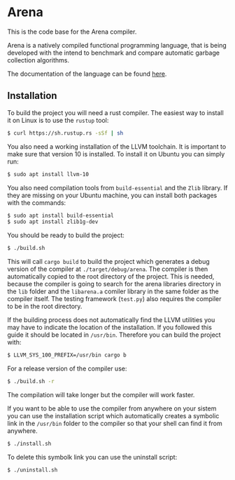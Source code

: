 # Arena

This is the code base for the Arena compiler.

Arena is a natively compiled functional programming language, that is being
developed with the intend to benchmark and compare automatic garbage collection
algorithms.

The documentation of the language can be found
[here](https://mludevid.github.io/arena/).

## Installation
To build the project you will need a rust compiler. The easiest way to install
it on Linux is to use the `rustup` tool:

```bash
$ curl https://sh.rustup.rs -sSf | sh
```

You also need a working installation of the LLVM toolchain. It is important to
make sure that version 10 is installed. To install it on Ubuntu you can simply
run:

```bash
$ sudo apt install llvm-10
```

You also need compilation tools from `build-essential` and the `Zlib` library.
If they are missing on your Ubuntu machine, you can install both packages with
the commands:

```bash
$ sudo apt install build-essential
$ sudo apt install zlib1g-dev
```

You should be ready to build the project:

```bash
$ ./build.sh
```

This will call `cargo build` to build the project which generates a debug
version of the compiler at `./target/debug/arena`. The compiler is then
automatically copied to the root directory of the project. This is needed,
because the compiler is going to search for the arena libraries directory in the
`lib` folder and the `libarena.a` comiler library in the same folder as the
compiler itself. The testing framework (`test.py`) also requires the compiler
to be in the root directory.

If the building process does not automatically find the LLVM utilities you may
have to indicate the location of the installation. If you followed this guide it
should be located in `/usr/bin`. Therefore you can build the project with:

```bash
$ LLVM_SYS_100_PREFIX=/usr/bin cargo b
```

For a release version of the compiler use:

```bash
$ ./build.sh -r
```

The compilation will take longer but the compiler will work faster.

If you want to be able to use the compiler from anywhere on your sistem you can
use the installation script which automatically creates a symbolic link in the
`/usr/bin` folder to the compiler so that your shell can find it from anywhere.


```bash
$ ./install.sh
```

To delete this symbolk link you can use the uninstall script:

```bash
$ ./uninstall.sh
```
